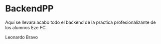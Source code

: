 # BackendPP
Aquí se llevara acabo todo el backend de la practica profesionalizante de los alumnos Eze FC

Leonardo Bravo
